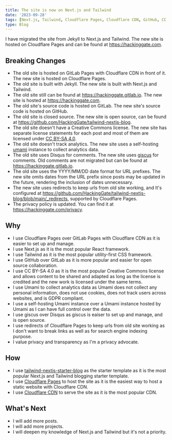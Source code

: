 ```yaml
---
title: The site is now on Next.js and Tailwind
date: '2023-09-28'
tags: [Next.js, Tailwind, Cloudflare Pages, Cloudflare CDN, GitHub, CC BY-SA 4.0, umami, giscus]
type: Blog
---
```


I have migrated the site from Jekyll to Next.js and Tailwind. The new site is hosted on Cloudflare Pages and can be found at https://hackinggate.com.

## Breaking Changes

- The old site is hosted on GitLab Pages with Cloudflare CDN in front of it. The new site is hosted on Cloudflare Pages.
- The old site is built with Jekyll. The new site is built with Next.js and Tailwind.
- The old site still can be found at https://hackinggate.gitlab.io. The new site is hosted at https://hackinggate.com.
- The old site's source code is hosted on GitLab. The new site's source code is hosted on GitHub.
- The old site is closed source. The new site is open source, can be found at https://github.com/HackingGate/tailwind-nextjs-blog.
- The old site doesn't have a Creative Commons license. The new site has separate license statements for each post and most of them are licensed under [CC BY-SA 4.0](https://creativecommons.org/licenses/by-sa/4.0/).
- The old site doesn't track analytics. The new site uses a self-hosting [umami](https://umami.is/) instance to collect analytics data.
- The old site uses Disqus for comments. The new site uses [giscus](https://giscus.app/) for comments. Old comments are not migrated but can be found at https://hackinggate.gitlab.io.
- The old site uses the YYYY/MM/DD date format for URL prefixes. The new site omits dates from the URL prefix since posts may be updated in the future, rendering the inclusion of dates unnecessary.
- The new site uses redirects to keep urls from old site working, and It's configured at https://github.com/HackingGate/tailwind-nextjs-blog/blob/main/_redirects, supported by Cloudflare Pages. 
- The privacy policy is updated. You can find it at https://hackinggate.com/privacy.

## Why

- I use Cloudflare Pages over GitLab Pages with Cloudflare CDN as it is easier to set up and manage.
- I use Next.js as it is the most popular React framework.
- I use Tailwind as it is the most popular utility-first CSS framework.
- I use GitHub over GitLab as it is more popular and easier for open source collaboration.
- I use CC BY-SA 4.0 as it is the most popular Creative Commons license and allows content to be shared and adapted as long as the license is credited and the new work is licensed under the same terms.
- I use Umami to collect analytics data as Umami does not collect any personal information, does not use cookies, does not track users across websites, and is GDPR compliant.
- I use a self-hosting Umami instance over a Umami instance hosted by Umami as I can have full control over the data.
- I use giscus over Disqus as giscus is eaiser to set up and manage, and is open source.
- I use redirects of Cloudflare Pages to keep urls from old site working as I don't want to break links as well as for search engine indexing purpose.
- I value privacy and transparency as I'm a privacy advocate.

## How

- I use [tailwind-nextjs-starter-blog](https://github.com/timlrx/tailwind-nextjs-starter-blog) as the starter template as it is the most popular Next.js and Tailwind blogging starter template.
- I use [Cloudflare Pages](https://pages.cloudflare.com/) to host the site as it is the easiest way to host a static website with Cloudflare CDN.
- I use [Cloudflare CDN](https://www.cloudflare.com/cdn/) to serve the site as it is the most popular CDN.

## What's Next

- I will add more posts.
- I will add more projects.
- I will deepen my knowledge of Next.js and Tailwind but it's not a priority.
